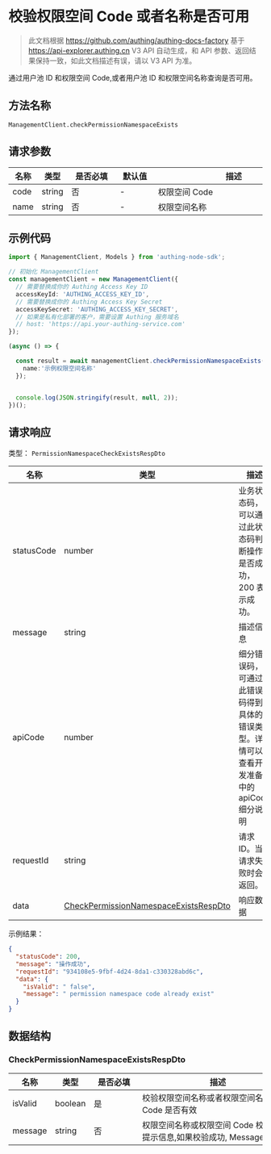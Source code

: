 # 校验权限空间 Code 或者名称是否可用

<!--
  警告⚠️：
  不要直接修改该文档，
  https://github.com/Authing/authing-docs-factory
  使用该项目进行生成
-->

<LastUpdated />

> 此文档根据 https://github.com/authing/authing-docs-factory 基于 https://api-explorer.authing.cn V3 API 自动生成，和 API 参数、返回结果保持一致，如此文档描述有误，请以 V3 API 为准。

通过用户池 ID 和权限空间 Code,或者用户池 ID 和权限空间名称查询是否可用。

## 方法名称

`ManagementClient.checkPermissionNamespaceExists`

## 请求参数

| 名称 | 类型 | <div style="width:80px">是否必填</div> | <div style="width:60px">默认值</div> | <div style="width:300px">描述</div> | <div style="width:200px">示例值</div> |
| ---- | ---- | ---- | ---- | ---- | ---- |
| code | string | 否 | - | 权限空间 Code  | `examplePermissionNamespace` |
| name | string | 否 | - | 权限空间名称  | `示例权限空间` |




## 示例代码

```ts
import { ManagementClient, Models } from 'authing-node-sdk';

// 初始化 ManagementClient
const managementClient = new ManagementClient({
  // 需要替换成你的 Authing Access Key ID
  accessKeyId: 'AUTHING_ACCESS_KEY_ID',
  // 需要替换成你的 Authing Access Key Secret
  accessKeySecret: 'AUTHING_ACCESS_KEY_SECRET',
  // 如果是私有化部署的客户，需要设置 Authing 服务域名
  // host: 'https://api.your-authing-service.com'
});

(async () => {

  const result = await managementClient.checkPermissionNamespaceExists({
    name:'示例权限空间名称'
  });


  console.log(JSON.stringify(result, null, 2));
})();

```




## 请求响应

类型： `PermissionNamespaceCheckExistsRespDto`

| 名称 | 类型 | 描述 |
| ---- | ---- | ---- |
| statusCode | number | 业务状态码，可以通过此状态码判断操作是否成功，200 表示成功。 |
| message | string | 描述信息 |
| apiCode | number | 细分错误码，可通过此错误码得到具体的错误类型。详情可以查看开发准备中的 apiCode 细分说明 |
| requestId | string | 请求 ID。当请求失败时会返回。 |
| data | <a href="#CheckPermissionNamespaceExistsRespDto">CheckPermissionNamespaceExistsRespDto</a> | 响应数据 |



示例结果：

```json
{
  "statusCode": 200,
  "message": "操作成功",
  "requestId": "934108e5-9fbf-4d24-8da1-c330328abd6c",
  "data": {
    "isValid": " false",
    "message": " permission namespace code already exist"
  }
}
```

## 数据结构


### <a id="CheckPermissionNamespaceExistsRespDto"></a> CheckPermissionNamespaceExistsRespDto

| 名称 | 类型 | <div style="width:80px">是否必填</div> | <div style="width:300px">描述</div> | <div style="width:200px">示例值</div> |
| ---- |  ---- | ---- | ---- | ---- |
| isValid | boolean | 是 | 校验权限空间名称或者权限空间名称 Code 是否有效   |  ` false` |
| message | string | 否 | 权限空间名称或权限空间 Code 校验失败提示信息,如果校验成功, Message 不返回   |  ` permission namespace code already exist` |


